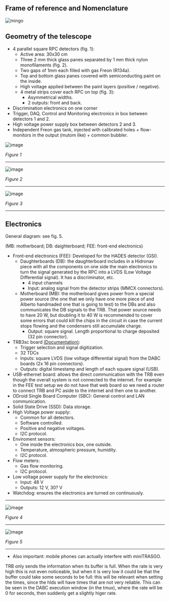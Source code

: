 ## Frame of reference and Nomenclature

![mingo](https://github.com/cayesoneira/miniTRASGO-documentation/assets/21690353/f9801f0b-73a7-4bb7-98f7-d1948eaadc27)

## Geometry of the telescope

- 4 parallel square RPC detectors (fig. 1):
    - Active area: 30x30 cm
    - Three 2 mm thick glass panes separated by 1 mm thick nylon monofilaments (fig. 2).
    - Two gaps of 1mm each filled with gas Freon (R134a).
    - Top and bottom glass panes covered with semiconducting paint on the inside.
    - High voltage applied between the paint layers (positive / negative).
    - 4 metal strips cover each RPC on top (fig. 3):
        - Asymmetrical widths.
        - 2 outputs: front and back.
- Discrimination electronics on one corner
- Trigger, DAQ, Control and Monitoring electronics in box between detectors 1 and 2.
- High voltage power supply box between detectors 2 and 3.
- Independent Freon gas tank, injected with calibrated holes + flow-monitors in the output (mutom like) + common bubbler.

![image](https://github.com/cayesoneira/miniTRASGO/assets/21690353/0b2716cf-5745-44cd-9137-250d9f6d70d8)

_Figure 1_

---

![image](https://github.com/cayesoneira/miniTRASGO/assets/93153458/3c83d2de-22cb-4d7d-b89d-8f52a7710ed9)

_Figure 2_

---

![image](https://github.com/cayesoneira/miniTRASGO/assets/93153458/8e34e594-e490-4610-9654-66b07d65f65d)

_Figure 3_

---

## Electronics

General diagram: see fig. 5.

(MB: motherboard; DB: daighterboard; FEE: front-end electronics)

- Front-end electronics (FEE): Developed for the HADES detector (GSI).
    - Daughterboards (DB): the daughterboard includes in a Hidronav piece with all the components on one side the main electronics to turn the signal generated by the RPC into a LVDS (Low Voltage Differential signal). It has a discriminator, etc.
        - 4 input channels
        - Input: analog signal from the detector strips (MMCX connectors).
    - Motherboard (MB): the motherboard gives power from a special power source (the one that we only have one more piece of and Alberto handmaded one that is going to test) to the DBs and also communicates the DB signals to the TRB. That power source needs to have 20 W, but doubling it to 40 W is recommended to cover some errors that could kill the chips in the circuit in case the current stops flowing and the condensers still accumulate charge.
        - Output: square signal. Length proportional to charge deposited (32 pin connector).
- TRB3sc board [(Documentation)](http://jspc29.x-matter.uni-frankfurt.de/docu/trb3docu.pdf):
    - Trigger selection and signal digitization.
    - 32 TDCs
    - Inputs: square LVDS (low voltage differential signal) from the DABC boards (2x 16 pin connectors).
    - Outputs: digital timestamp and length of each square signal (USB).
- USB-ethernet board: allows the direct communication with the TRB even though the overall system is not connected to the internet. For example in the FEE test setup we do not have that web board so we need a router to connect TRB and PC aside to the internet and then one to another.
- ODroid Single Board Computer (SBC): General control and LAN communication.
- Solid State Drive (SSD): Data storage.
- High Voltage power supply:
    - Common for all detectors.
    - Software controlled.
    - Positive and negative voltages.
    - I2C protocol.
- Enviroment sensors:
    - One inside the electronics box, one outside.
    - Temperature, atmospheric pressure, humidity.
    - I2C protocol.
- Flow meters:
    - Gas flow monitoring.
    - I2C protocol.
- Low voltage power supply for the electronics:
    - Input: 48 V
    - Outputs: 12 V, 30? V
- Watchdog: ensures the electronics are turned on continuously.

---

![image](https://github.com/cayesoneira/miniTRASGO/assets/93153458/95f912cf-b274-4cfb-8519-419436ef5dd8)

_Figure 4_

---

![image](https://github.com/cayesoneira/miniTRASGO/assets/21690353/86c4fdca-18d2-4233-8ca4-95511cd59bbe)

_Figure 5_

---

- Also important: mobile phones can actually interfere with miniTRASGO.

TRB only sends the information when its buffer is full. When the rate is very high this is not even noticeable, but when it is very low it could be that the buffer could take some seconds to be full: this will be relevant when setting the times, since the hlds will have times that are not very reliable. This can be seen in the DABC execution window (in the tmux), where the rate will be 0 for seconds, then suddenly get a slightly higer rate.
